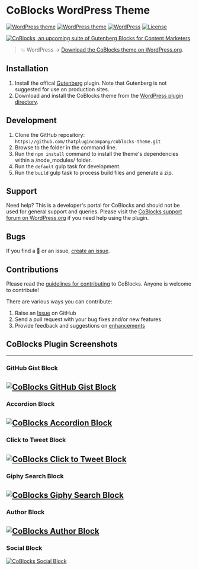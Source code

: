 # CoBlocks WordPress Theme

[![WordPress theme](https://img.shields.io/wordpress/theme/dt/coblocks.svg?style=flat)](https://wordpress.org/themes/coblocks/) [![WordPress theme](https://img.shields.io/wordpress/theme/v/coblocks.svg?style=flat)](https://wordpress.org/themes/coblocks/) [![WordPress](https://img.shields.io/wordpress/v/theme.svg?style=flat)]() [![License](https://img.shields.io/badge/license-GPL--3.0%2B-red.svg)](https://github.com/richtabor/coblocks/blob/master/license.txt)

[![CoBlocks, an upcoming suite of Gutenberg Blocks for Content Marketers](https://user-images.githubusercontent.com/1813435/41249944-81eea564-6d83-11e8-87ef-9f87a2c8a077.jpg)](https://coblocks.com?utm_medium=coblocks-github&utm_source=readme&utm_campaign=readme&utm_content=banner)

> 💥 WordPress → [Download the CoBlocks theme on WordPress.org](https://wordpress.org/themes/coblocks/).

## Installation ##

1. Install the offical [Gutenberg](https://wordpress.org/plugins/gutenberg/) plugin. Note that Gutenberg is not suggested for use on production sites.
2. Download and install the CoBlocks theme from the [WordPress plugin directory](https://wordpress.org/theme/coblocks/).

## Development ##
1. Clone the GitHub repository: `https://github.com/thatplugincompany/coblocks-theme.git`
2. Browse to the folder in the command line.
3. Run the `npm install` command to install the theme's dependencies within a /node_modules/ folder.
4. Run the `default` gulp task for development.
5. Run the `build` gulp task to process build files and generate a zip.

## Support ##
Need help? This is a developer's portal for CoBlocks and should not be used for general support and queries. Please visit the [CoBlocks support forum on WordPress.org](https://wordpress.org/support/theme/coblocks) if you need help using the plugin.

## Bugs ##
If you find a 🐞 or an issue, [create an issue](https://github.com/thatplugincompany/coblocks-theme/issues/new).

## Contributions ##
Please read the [guidelines for contributing](https://github.com/thatplugincompany/coblocks-theme/blob/master/CONTRIBUTING.md) to CoBlocks. Anyone is welcome to contribute!

There are various ways you can contribute:

1. Raise an [Issue](https://github.com/thatplugincompany/coblocks-theme/issues/new) on GitHub
2. Send a pull request with your bug fixes and/or new features
3. Provide feedback and suggestions on [enhancements](https://github.com/thatplugincompany/coblocks-theme/issues?direction=desc&labels=Enhancement&page=1&sort=created&state=open)

## CoBlocks Plugin Screenshots

---
### GitHub Gist Block
[![CoBlocks GitHub Gist Block](https://user-images.githubusercontent.com/1813435/41250051-d196c97a-6d83-11e8-8567-0723d92fcbc4.jpg)](https://coblocks.com?utm_medium=coblocks-github&utm_source=readme&utm_campaign=readme&utm_content=gist-screenshot)
---
### Accordion Block
[![CoBlocks Accordion Block](https://user-images.githubusercontent.com/1813435/41250059-dbf363ce-6d83-11e8-8115-f0556ad35c51.jpg)](https://coblocks.com?utm_medium=coblocks-github&utm_source=readme&utm_campaign=readme&utm_content=accordion-screenshot)
---
### Click to Tweet Block
[![CoBlocks Click to Tweet Block](https://user-images.githubusercontent.com/1813435/41250070-e5df5b72-6d83-11e8-93b4-af26d977033c.jpg)](https://coblocks.com?utm_medium=coblocks-github&utm_source=readme&utm_campaign=readme&utm_content=click-to-tweet-screenshot)
---
### Giphy Search Block
[![CoBlocks Giphy Search Block](https://user-images.githubusercontent.com/1813435/41250094-f01ea930-6d83-11e8-9c60-5ea7eca383cf.jpg)](https://coblocks.com?utm_medium=coblocks-github&utm_source=readme&utm_campaign=readme&utm_content=gif-screenshot)
---
### Author Block
[![CoBlocks Author Block](https://user-images.githubusercontent.com/1813435/41250109-fbe43fdc-6d83-11e8-9e72-568d4b51663f.jpg)](https://coblocks.com?utm_medium=coblocks-github&utm_source=readme&utm_campaign=readme&utm_content=author-screenshot)
---
### Social Block
[![CoBlocks Social Block](https://user-images.githubusercontent.com/1813435/41250133-085d107c-6d84-11e8-8da4-da299027d937.jpg)](https://coblocks.com?utm_medium=coblocks-github&utm_source=readme&utm_campaign=readme&utm_content=social-screenshot)
